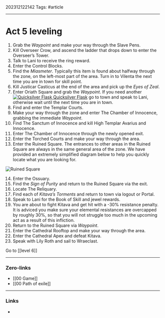 202312122142
Tags: #article 

---
# Act 5 leveling

1. Grab the _Waypoint_ and make your way through the Slave Pens.
2. Kill Overseer Crow, and ascend the ladder that drops down to enter the Overseer’s Tower.
3. Talk to Lani to receive the ring reward.
4. Enter the Control Blocks.
5. Find the _Miasmeter_. Typically this item is found about halfway through the zone, on the left-most part of the area. Turn in to Vilenta the next time you are in town for skill point.
6. Kill Justicar Casticus at the end of the area and pick up the _Eyes of Zeal_.
7. Enter Oriath Square and grab the _Waypoint_. If you need another [![Quicksilver Flask](https://www.poe-vault.com/uploads/poe-items/3241-Item.png "Quicksilver Flask") Quicksilver Flask](https://www.poe-vault.com/items/quicksilver-flask) go to town and speak to Lani, otherwise wait until the next time you are in town.
8. Find and enter the Templar Courts.
9. Make your way through the zone and enter The Chamber of Innocence, grabbing the immediate _Waypoint_.
10. Find The Sanctum of Innocence and kill High Templar Avarius and Innocence.
11. Enter The Chamber of Innocence through the newly opened exit.
12. Enter the Torched Courts and make your way through the area.
13. Enter the Ruined Square. The entrances to other areas in the Ruined Square are always in the same general area of the zone. We have provided an extremely simplified diagram below to help you quickly locate what you are looking for.

![Ruined Square](https://i.imgur.com/2ixxryF.png?1 "Ruined Square")

14. Enter the Ossuary.
15. Find the _Sign of Purity_ and return to the Ruined Square via the exit.
16. Locate The Reliquary.
17. Find each of _Kitava’s Torments_ and return to town via logout or Portal.
18. Speak to Lani for the Book of Skill and jewel rewards.
19. You are about to fight Kitava and get hit with a -30% resistance penalty. It is adviced you make sure your elemental resistances are overcapped by roughly 30%, so that you will not struggle too much in the upcoming act as a result of this infliction.
20. Return to the Ruined Square via _Waypoint_.
21. Enter the Cathedral Rooftop and make your way through the area.
22. Enter the Cathedral Apex and defeat Kitava.
23. Speak with Lily Roth and sail to Wraeclast.

Go to [[level 6]]


---
### Zero-links

- [[00 Game]]
- [[00 Path of exile]]

---
### Links

-